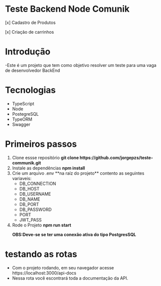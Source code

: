 # Teste Backend Node Comunik

[x] Cadastro de Produtos

[x] Criação de carrinhos

# Introdução

-Este é um projeto que tem como objetivo resolver um teste para uma vaga de desenvolvedor BackEnd

# Tecnologias

<ul>
    <li>TypeScript</li>
    <li>Node</li>
    <li>PostegreSQL</li>
    <li>TypeORM</li>
    <li>Swagger</li>

</ul>

# Primeiros passos

<ol>
  <li>Clone essse repositório <strong>git clone https://github.com/jorgepzs/teste-communik.git</strong></li>
  <li>Instale as dependências <strong>npm install</strong></li>
  <li>Crie um arquivo .env **na raíz do projeto** contento as seguintes variaveis:
  <ul>
    <li>DB_CONNECTION</li>
    <li>DB_HOST</li>
    <li>DB_USERNAME</li>
    <li>DB_NAME</li>
    <li>DB_PORT</li>  
    <li>DB_PASSWORD</li>
    <li>PORT</li>
    <li>JWT_PASS</li>

  </ul>
</li>
  <li>Rode o Projeto <strong>npm run start</strong></li>

<strong>OBS:Deve-se se ter uma conexão ativa do tipo PostgresSQL</strong>

</ol>

# testando as rotas

<ul>
    <li>Com o projeto rodando, em seu navegador acesse https://localhost:3000/api-docs</li>
    <li>
        Nessa rota você escontrará toda a documentação da API.</li>
</ul>

